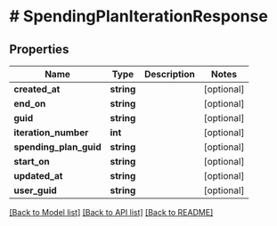 # # SpendingPlanIterationResponse

## Properties

Name | Type | Description | Notes
------------ | ------------- | ------------- | -------------
**created_at** | **string** |  | [optional]
**end_on** | **string** |  | [optional]
**guid** | **string** |  | [optional]
**iteration_number** | **int** |  | [optional]
**spending_plan_guid** | **string** |  | [optional]
**start_on** | **string** |  | [optional]
**updated_at** | **string** |  | [optional]
**user_guid** | **string** |  | [optional]

[[Back to Model list]](../../README.md#models) [[Back to API list]](../../README.md#endpoints) [[Back to README]](../../README.md)
